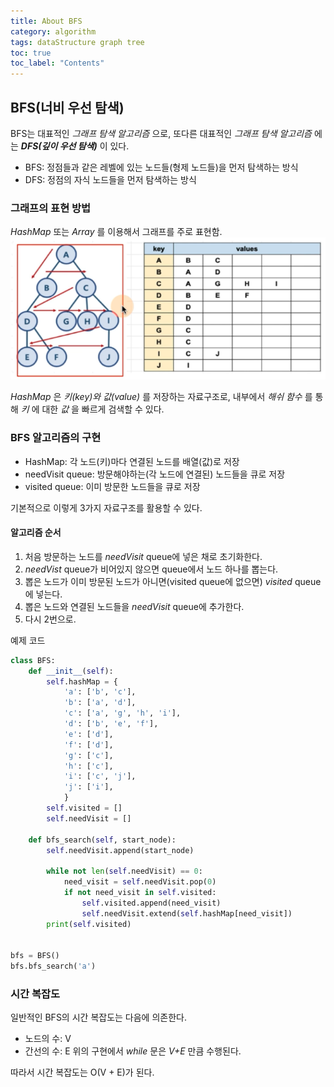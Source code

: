 ```yaml
---
title: About BFS
category: algorithm
tags: dataStructure graph tree
toc: true
toc_label: "Contents"
---
```


## BFS(너비 우선 탐색)  
BFS는 대표적인 _그래프 탐색 알고리즘_ 으로, 또다른 대표적인 _그래프 탐색 알고리즘_ 에는 
___DFS(깊이 우선 탐색)___ 이 있다.  

- BFS: 정점들과 같은 레벨에 있는 노드들(형제 노드들)을 먼저 탐색하는 방식  
- DFS: 정점의 자식 노드들을 먼저 탐색하는 방식  

### 그래프의 표현 방법  
_HashMap_ 또는 _Array_ 를 이용해서 그래프를 주로 표현함.  
![BFS1](/assets/images/bfs1.png)  

_HashMap_ 은 _키(key)와 값(value)_ 를 저장하는 자료구조로, 
내부에서 _해쉬 함수_ 를 통해 _키_ 에 대한 _값_ 을 빠르게 검색할 수 있다.  

### BFS 알고리즘의 구현  
- HashMap: 각 노드(키)마다 연결된 노드를 배열(값)로 저장   
- needVisit queue: 방문해야하는(각 노드에 연결된) 노드들을 큐로 저장  
- visited queue: 이미 방문한 노드들을 큐로 저장   

기본적으로 이렇게 3가지 자료구조를 활용할 수 있다.

#### 알고리즘 순서  
1. 처음 방문하는 노드를 _needVisit_ queue에 넣은 채로 초기화한다.  
2. _needVist_ queue가 비어있지 않으면 queue에서 노드 하나를 뽑는다.  
3. 뽑은 노드가 이미 방문된 노드가 아니면(visited queue에 없으면) _visited_ queue에 넣는다.  
4. 뽑은 노드와 연결된 노드들을 _needVisit_ queue에 추가한다.  
5. 다시 2번으로.  

예제 코드  
```python
class BFS:
    def __init__(self):
        self.hashMap = {
            'a': ['b', 'c'],
            'b': ['a', 'd'],
            'c': ['a', 'g', 'h', 'i'],
            'd': ['b', 'e', 'f'],
            'e': ['d'],
            'f': ['d'],
            'g': ['c'],
            'h': ['c'],
            'i': ['c', 'j'],
            'j': ['i'],
            }
        self.visited = []
        self.needVisit = []

    def bfs_search(self, start_node):
        self.needVisit.append(start_node)

        while not len(self.needVisit) == 0:
            need_visit = self.needVisit.pop(0)
            if not need_visit in self.visited:
                self.visited.append(need_visit)
                self.needVisit.extend(self.hashMap[need_visit])
        print(self.visited)
        

bfs = BFS()
bfs.bfs_search('a')
```

### 시간 복잡도  
일반적인 BFS의 시간 복잡도는 다음에 의존한다.  
- 노드의 수: V  
- 간선의 수: E
위의 구현에서 _while_ 문은 _V+E_ 만큼 수행된다.  

따라서 시간 복잡도는 O(V + E)가 된다.  